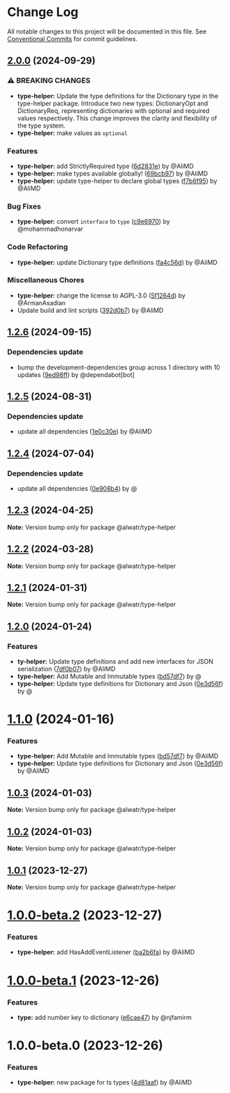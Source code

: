 # Change Log

All notable changes to this project will be documented in this file.
See [Conventional Commits](https://conventionalcommits.org) for commit guidelines.

## [2.0.0](https://github.com/Alwatr/nanolib/compare/@alwatr/type-helper@1.2.6...@alwatr/type-helper@2.0.0) (2024-09-29)

### ⚠ BREAKING CHANGES

* **type-helper:** Update the type definitions for the Dictionary type in the type-helper package.
Introduce two new types: DictionaryOpt and DictionaryReq, representing dictionaries
with optional and required values respectively. This change improves the clarity
and flexibility of the type system.
* **type-helper:** make values as `optional`

### Features

* **type-helper:** add StrictlyRequired type ([6d2831e](https://github.com/Alwatr/nanolib/commit/6d2831e18c984ee6e272cde4c7fe64712113d969)) by @AliMD
* **type-helper:** make types available globally! ([69bcb97](https://github.com/Alwatr/nanolib/commit/69bcb97b1a8d3cf53a3efff516ad151fca9a5234)) by @AliMD
* **type-helper:** update type-helper to declare global types ([f7b6f95](https://github.com/Alwatr/nanolib/commit/f7b6f95a525895aee36f37b83fc9a1aeeefaec00)) by @AliMD

### Bug Fixes

* **type-helper:** convert `interface` to `type` ([c9e6970](https://github.com/Alwatr/nanolib/commit/c9e69700b038fb32fc43fb9a8e7a1140aff98d0c)) by @mohammadhonarvar

### Code Refactoring

* **type-helper:** update Dictionary type definitions ([fa4c56d](https://github.com/Alwatr/nanolib/commit/fa4c56d8c55f54dd11918fadf4b5eb342bc47742)) by @AliMD

### Miscellaneous Chores

* **type-helper:** change the license to AGPL-3.0 ([5f1264d](https://github.com/Alwatr/nanolib/commit/5f1264dfcc217289ed8b87a6ede6a62cfbe824f3)) by @ArmanAsadian
* Update build and lint scripts ([392d0b7](https://github.com/Alwatr/nanolib/commit/392d0b71f446bce336b0256119a80f07aff794ba)) by @AliMD

## [1.2.6](https://github.com/Alwatr/nanolib/compare/@alwatr/type-helper@1.2.5...@alwatr/type-helper@1.2.6) (2024-09-15)

### Dependencies update

* bump the development-dependencies group across 1 directory with 10 updates ([9ed98ff](https://github.com/Alwatr/nanolib/commit/9ed98ffd0668d5a36e255c82edab3af53bffda8f)) by @dependabot[bot]

## [1.2.5](https://github.com/Alwatr/nanolib/compare/@alwatr/type-helper@1.2.4...@alwatr/type-helper@1.2.5) (2024-08-31)

### Dependencies update

* update all dependencies ([1e0c30e](https://github.com/Alwatr/nanolib/commit/1e0c30e6a3a8e19deb5185814e24ab6c08dca573)) by @AliMD

## [1.2.4](https://github.com/Alwatr/nanolib/compare/@alwatr/type-helper@1.2.3...@alwatr/type-helper@1.2.4) (2024-07-04)

### Dependencies update

* update all dependencies ([0e908b4](https://github.com/Alwatr/nanolib/commit/0e908b476a6b976ec2447f864c8cafcbb8a0f099)) by @

## [1.2.3](https://github.com/Alwatr/nanolib/compare/@alwatr/type-helper@1.2.2...@alwatr/type-helper@1.2.3) (2024-04-25)

**Note:** Version bump only for package @alwatr/type-helper

## [1.2.2](https://github.com/Alwatr/nanolib/compare/@alwatr/type-helper@1.2.1...@alwatr/type-helper@1.2.2) (2024-03-28)

**Note:** Version bump only for package @alwatr/type-helper

## [1.2.1](https://github.com/Alwatr/nanolib/compare/@alwatr/type-helper@1.2.0...@alwatr/type-helper@1.2.1) (2024-01-31)

**Note:** Version bump only for package @alwatr/type-helper

## [1.2.0](https://github.com/Alwatr/nanolib/compare/@alwatr/type-helper@1.0.3...@alwatr/type-helper@1.2.0) (2024-01-24)

### Features

- **ty-helper:** Update type definitions and add new interfaces for JSON serialization ([7df0b07](https://github.com/Alwatr/nanolib/commit/7df0b07aea8c2e5906bffb18ec334176fb0d76c9)) by @AliMD
- **type-helper:** Add Mutable and Immutable types ([bd57df7](https://github.com/Alwatr/nanolib/commit/bd57df79fdb184382bb07820698e378b47b73230)) by @
- **type-helper:** Update type definitions for Dictionary and Json ([0e3d56f](https://github.com/Alwatr/nanolib/commit/0e3d56f78cc30cc3e7d8cbef447000d01ba092ec)) by @

# [1.1.0](https://github.com/Alwatr/nanolib/compare/@alwatr/type-helper@1.0.3...@alwatr/type-helper@1.1.0) (2024-01-16)

### Features

- **type-helper:** Add Mutable and Immutable types ([bd57df7](https://github.com/Alwatr/nanolib/commit/bd57df79fdb184382bb07820698e378b47b73230)) by @AliMD
- **type-helper:** Update type definitions for Dictionary and Json ([0e3d56f](https://github.com/Alwatr/nanolib/commit/0e3d56f78cc30cc3e7d8cbef447000d01ba092ec)) by @AliMD

## [1.0.3](https://github.com/Alwatr/nanolib/compare/@alwatr/type-helper@1.0.2...@alwatr/type-helper@1.0.3) (2024-01-03)

**Note:** Version bump only for package @alwatr/type-helper

## [1.0.2](https://github.com/Alwatr/nanolib/compare/@alwatr/type-helper@1.0.1...@alwatr/type-helper@1.0.2) (2024-01-03)

**Note:** Version bump only for package @alwatr/type-helper

## [1.0.1](https://github.com/Alwatr/nanolib/compare/@alwatr/type-helper@1.0.0-beta.2...@alwatr/type-helper@1.0.1) (2023-12-27)

**Note:** Version bump only for package @alwatr/type-helper

# [1.0.0-beta.2](https://github.com/Alwatr/nanolib/compare/@alwatr/type-helper@1.0.0-beta.1...@alwatr/type-helper@1.0.0-beta.2) (2023-12-27)

### Features

- **type-helper:** add HasAddEventListener ([ba2b6fa](https://github.com/Alwatr/nanolib/commit/ba2b6fac1003c2028d8b75d8dfb9242e3f0cc730)) by @AliMD

# [1.0.0-beta.1](https://github.com/Alwatr/nanolib/compare/@alwatr/type-helper@1.0.0-beta.0...@alwatr/type-helper@1.0.0-beta.1) (2023-12-26)

### Features

- **type:** add number key to dictionary ([e6cae47](https://github.com/Alwatr/nanolib/commit/e6cae47d1cf5344961ea7776dc4ca1a10d41e2fd)) by @njfamirm

# 1.0.0-beta.0 (2023-12-26)

### Features

- **type-helper:** new package for ts types ([4d81aaf](https://github.com/Alwatr/nanolib/commit/4d81aaf7953769ebd4af58e4c0590b5e537db056)) by @AliMD
